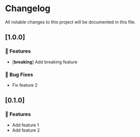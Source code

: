 # Changelog

All notable changes to this project will be documented in this file.

## [1.0.0]

### <!-- 0 -->🚀 Features

- [**breaking**] Add breaking feature

### <!-- 1 -->🐛 Bug Fixes

- Fix feature 2

## [0.1.0]

### <!-- 0 -->🚀 Features

- Add feature 1
- Add feature 2

<!-- generated by git-cliff -->
